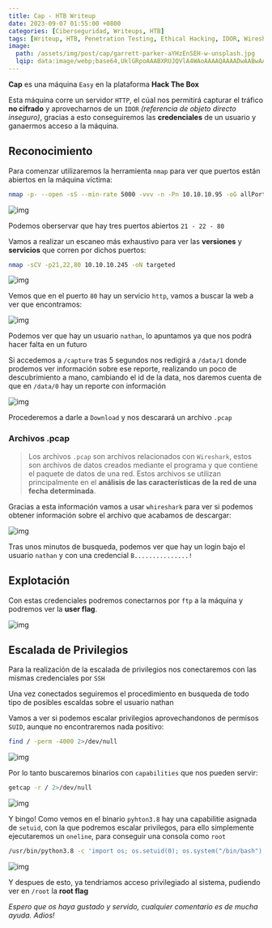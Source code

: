 ```yaml
---
title: Cap - HTB Writeup
date: 2023-09-07 01:55:00 +0800
categories: [Ciberseguridad, Writeups, HTB]
tags: [Writeup, HTB, Penetration Testing, Ethical Hacking, IDOR, Wireshark, .pcap, SUID]
image:
  path: /assets/img/post/cap/garrett-parker-aYHzEnSEH-w-unsplash.jpg
  lqip: data:image/webp;base64,UklGRpoAAABXRUJQVlA4WAoAAAAQAAAADwAABwAAQUxQSDIAAAARL0AmbZurmr57yyIiqE8oiG0bejIYEQTgqiDA9vqnsUSI6H+oAERp2HZ65qP/VIAWAFZQOCBCAAAA8AEAnQEqEAAIAAVAfCWkAALp8sF8rgRgAP7o9FDvMCkMde9PK7euH5M1m6VWoDXf2FkP3BqV0ZYbO6NA/VFIAAAA
---
```


**Cap** es una máquina `Easy` en la plataforma **Hack The Box**

Esta máquina corre un servidor `HTTP`, el cúal nos permitirá capturar el tráfico **no cifrado** y aprovecharnos de un `IDOR` *(referencia de objeto directo inseguro)*, gracias a esto conseguiremos las **credenciales** de un usuario y ganaermos acceso a la máquina.

## **Reconocimiento**

Para comenzar utilizaremos la herramienta `nmap` para ver que puertos están abiertos en la máquina víctima:

```bash
nmap -p- --open -sS --min-rate 5000 -vvv -n -Pn 10.10.10.95 -oG allPorts
```

![img](/assets/img/post/cap/27601d24-4bb1-4fe0-a372-65128d4ec88c.png)

Podemos oberservar que hay tres puertos abiertos `21 - 22 - 80`

Vamos a realizar un escaneo más exhaustivo para ver las **versiones** y **servicios** que corren por dichos puertos:

```bash
nmap -sCV -p21,22,80 10.10.10.245 -oN targeted
```

![img](/assets/img/post/cap/6988a938-89c7-4f6b-a87f-a32295ebb5f9.png)

Vemos que en el puerto `80` hay un servicio `http`, vamos a buscar la web a ver que encontramos:

![img](/assets/img/post/cap/02f91c54-e996-4b0b-a5a8-6bb4ce741d5f.png)

Podemos ver que hay un usuario `nathan`, lo apuntamos ya que nos podrá hacer falta en un futuro

Si accedemos a `/capture` tras 5 segundos nos redigirá a `/data/1` donde prodemos ver información sobre ese reporte, realizando un poco de descubrimiento a mano, cambiando el id de la data, nos daremos cuenta de que en `/data/0` hay un reporte con información

![img](/assets/img/post/cap/23bf5c97-71c9-4722-86dd-bae6ae365ebe.png)

Procederemos a darle a `Download` y nos descarará un archivo `.pcap`

### Archivos .pcap

> Los archivos `.pcap` son archivos relacionados con `Wireshark`, estos son archivos de datos creados mediante el programa y que contiene el paquete de datos de una red. Estos archivos se utilizan principalmente en el **análisis de las características de la red de una fecha determinada**.

Gracias a esta información vamos a usar `whireshark` para ver si podemos obtener información sobre el archivo que acabamos de descargar:

![img](/assets/img/post/cap/9f059673-2d40-4575-a6dd-32e7407ea6a9.png)

Tras unos minutos de busqueda, podemos ver que hay un login bajo el usuario `nathan` y con una credencial `B...............!`

## Explotación

Con estas credenciales podremos conectarnos por `ftp` a la máquina y podremos ver la **user flag**.

![img](/assets/img/post/cap/49772912-9c2d-4419-be46-54ffcceb37cb.png)

## Escalada de Privilegios

Para la realización de la escalada de privilegios nos conectaremos con las mismas credenciales por `SSH`

Una vez conectados seguiremos el procedimiento en busqueda de todo tipo de posibles escaldas sobre el usuario nathan

Vamos a ver si podemos escalar privilegios aprovechandonos de permisos `SUID`, aunque no encontraremos nada positivo:

```bash
find / -perm -4000 2>/dev/null
```

![img](/assets/img/post/cap/70554d01-5ff4-4872-afca-ea373cf6c3b0.png)

Por lo tanto buscaremos binarios con `capabilities` que nos pueden servir:

```bash
getcap -r / 2>/dev/null
```

![img](/assets/img/post/cap/02a4ee85-e5ca-4f6f-8571-3470fdffaf70.png)

Y bingo! Como vemos en el binario `pyhton3.8` hay una capabilitie asignada de `setuid`, con la que podremos escalar privilegos, para ello simplemente ejecutaremos un `oneline`, para conseguir una consola como `root`

```bash
/usr/bin/python3.8 -c 'import os; os.setuid(0); os.system("/bin/bash");'
```

![img](/assets/img/post/cap/ff094ce5-1a72-4ea6-982c-05e55a5118b8.png)

Y despues de esto, ya tendriamos acceso privilegiado al sistema, pudiendo ver en `/root` la **root flag**

*Espero que os haya gustado y servido, cualquier comentario es de mucha ayuda. Adios!*
